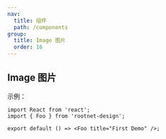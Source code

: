 ```yaml
---
nav:
  title: 组件
  path: /components
group:
  title: Image 图片
  order: 16
---
```


## Image 图片

示例：

```tsx
import React from 'react';
import { Foo } from 'rootnet-design';

export default () => <Foo title="First Demo" />;
```

<API />
